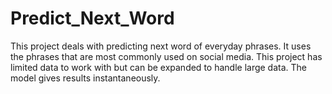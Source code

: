 # Predict_Next_Word

This project deals with predicting next word of everyday phrases. It uses the phrases that are most commonly used on social media. This project has limited data to work with but can be expanded to handle large data. The model gives results instantaneously.
